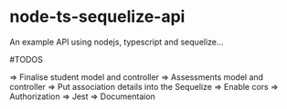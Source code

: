 # node-ts-sequelize-api
An example API using nodejs, typescript and sequelize...

#TODOS

=> Finalise student model and controller
=> Assessments model and controller
=> Put association details into the Sequelize
=> Enable cors
=> Authorization
=> Jest
=> Documentaion